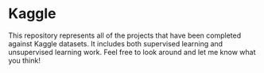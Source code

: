 # Kaggle

This repository represents all of the projects that have been completed against Kaggle datasets. It includes both supervised learning and unsupervised learning work. Feel free to look around and let me know what you think!
